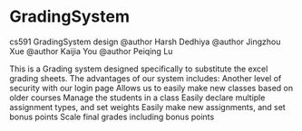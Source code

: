 # GradingSystem
cs591 GradingSystem design
@author Harsh Dedhiya
@author Jingzhou Xue
@author Kaijia You
@author Peiqing Lu


This is a Grading system designed specifically to substitute the excel grading sheets.
The advantages of our system includes:
  Another level of security with our login page
  Allows us to easily make new classes based on older courses
  Manage the students in a class
  Easily declare multiple assignment types, and set weights
  Easily make new assignments, and set bonus points
  Scale final grades including bonus points
  

